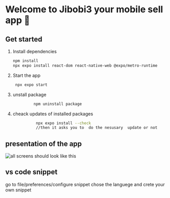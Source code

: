 # Welcome to Jibobi3 your mobile sell app 👋

## Get started

1. Install dependencies

   ```bash
   npm install
   npx expo install react-dom react-native-web @expo/metro-runtime
   ```

2. Start the app

   ```bash
    npx expo start
   ```



3. unstall package 

   ```bash
            npm uninstall package 

   ```


4. cheack updates of installed packages 

   ```bash
             npx expo install --check 
             //then it asks you to  do the nesusary  update or not 

   ```




## presentation of the app 
![all screens should look like this ]()


## vs code snippet

go to file/preferences/configure snippet chose the languege and crete your own snippet

